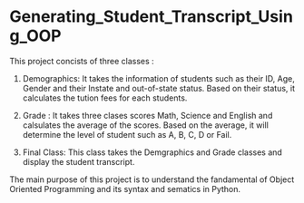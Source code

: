 # Generating_Student_Transcript_Using_OOP

This project concists of three classes :
1) Demographics: It takes the information of students such as their ID, Age, Gender and their Instate and out-of-state status. Based on their status, 
 it calculates the tution fees for each students.
 
2) Grade : It takes three clases scores Math, Science and English and calsulates the average of the scores. Based on the average, it will determine the 
level of student such as A, B, C, D or Fail.

3) Final Class: This class takes the Demgraphics and Grade classes and display the student transcript.

The main purpose of this project is to understand the fandamental of Object Oriented Programming and its syntax and sematics in Python.

